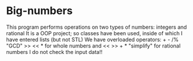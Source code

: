 # Big-numbers

This program performs operations on two types of numbers: integers and rational
It is a OOP project; so classes have been used, inside of which I have entered lists (but not STL)
We have overloaded operators: + - /% "GCD" >> << * for whole numbers and << >> + * "simplify" for rational numbers
I do not check the input data!!
